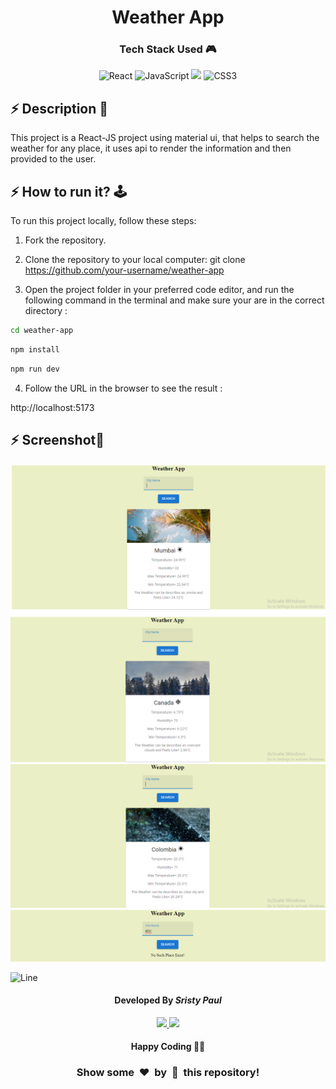 <h1 align='center'><b>Weather App</b></h1>

<h3 align='center'>Tech Stack Used 🎮</h3>

<div align='center'>

  ![React](https://img.shields.io/badge/react-%2320232a.svg?style=for-the-badge&logo=react&logoColor=%2361DAFB)
  ![JavaScript](https://img.shields.io/badge/javascript-%23323330.svg?style=for-the-badge&logo=javascript&logoColor=%23F7DF1E)
    <img src="https://img.shields.io/badge/Material--UI-0081CB?style=for-the-badge&logo=material-ui&logoColor=white"/>
  ![CSS3](https://img.shields.io/badge/css3-%231572B6.svg?style=for-the-badge&logo=css3&logoColor=white)
  
  


  </div>

  ## ⚡ Description 📃

<div >
    <p>This project is a React-JS project using material ui, that helps to search the weather for any place, it uses api to render the information and then provided to the user.
</p>
</div>

## ⚡ How to run it? 🕹️

  To run this project locally, follow these steps:

1. Fork the repository.

2. Clone the repository to your local computer:
    git clone https://github.com/your-username/weather-app

3. Open the project folder in your preferred code editor, and run the following command in the terminal and make sure your are in the correct directory :

```bash
cd weather-app 
```

```bash
npm install 
```

```bash
npm run dev
```

4. Follow the URL in the browser to see the result :


  
http://localhost:5173

## ⚡ Screenshot📸
<img src='./Screenshot 2024-02-25 085119.png'>
<img src='./Screenshot 2024-02-25 085201.png'>
<img src='./Screenshot 2024-02-25 090242.png'>
<img src='./Screenshot 2024-02-25 085357.png'>

![Line](https://github.com/Avdhesh-Varshney/WebMasterLog/assets/114330097/4b78510f-a941-45f8-a9d5-80ed0705e847)

<!-- -------------------------------------------------------------------------------------------------------------- -->

<h4 align='center'>Developed By <b><i>Sristy Paul</i></h4>
<p align='center'>
  <a href='https://www.linkedin.com/in/sristy-paul-03629524b/'>
    <img src='https://img.shields.io/badge/linkedin-%230077B5.svg?style=for-the-badge&logo=linkedin&logoColor=white' />
  </a>
  <a href='https://github.com/sristy17'>
    <img src='https://img.shields.io/badge/github-%23121011.svg?style=for-the-badge&logo=github&logoColor=white' />
  </a>
</p>

<h4 align='center'>Happy Coding 🧑‍💻</h4>

<h3 align="center">Show some &nbsp;❤️&nbsp; by &nbsp;🌟&nbsp; this repository!</h3>

